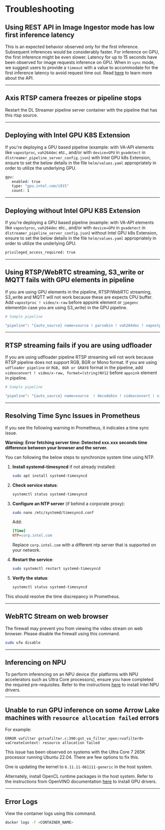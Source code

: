 # Troubleshooting


## Using REST API in Image Ingestor mode has low first inference latency

This is an expected behavior observed only for the first inference. Subsequent inferences would be considerably faster. 
For inference on GPU, the first inference might be even slower. Latency for up to 15 seconds have been observed for image requests inference on GPU.
When in `sync` mode, we suggest users to provide a `timeout` with a value to accommodate for the first inference latency to avoid request time out. 
Read [here](./advanced-guide/detailed_usage/rest_api/restapi_reference_guide.md#post-pipelinesnameversioninstance_id) to learn more about the API.

---

## Axis RTSP camera freezes or pipeline stops

Restart the DL Streamer pipeline server container with the pipeline that has this rtsp source.

---

## Deploying with Intel GPU K8S Extension

If you're deploying a GPU based pipeline (example: with VA-API elements like `vapostproc`, `vah264dec` etc., and/or with `device=GPU` in `gvadetect` in `dlstreamer_pipeline_server_config.json`) with Intel GPU k8s Extension, ensure to set the below details in the file `helm/values.yaml` appropriately in order to utilize the underlying GPU.
```sh
gpu:
   enabled: true
   type: "gpu.intel.com/i915"
   count: 1
```

---

## Deploying without Intel GPU K8S Extension

If you're deploying a GPU based pipeline (example: with VA-API elements like `vapostproc`, `vah264dec` etc., and/or with `device=GPU` in `gvadetect` in `dlstreamer_pipeline_server_config.json`) without Intel GPU k8s Extension, ensure to set the below details in the file `helm/values.yaml` appropriately in order to utilize the underlying GPU.
```sh
privileged_access_required: true
```

---

## Using RTSP/WebRTC streaming, S3_write or MQTT fails with GPU elements in pipeline
 
If you are using GPU elements in the pipeline, RTSP/WebRTC streaming, S3_write and MQTT will not work because these are expects CPU buffer. \
Add `vapostproc ! video/x-raw` before appsink element or `jpegenc` element(in case you are using S3_write) in the GPU pipeline.
```sh
# Sample pipeline

"pipeline": "{auto_source} name=source ! parsebin ! vah264dec ! vapostproc ! video/x-raw(memory:VAMemory) ! gvadetect name=detection model-instance-id=inst0 ! queue ! gvafpscounter ! gvametaconvert add-empty-results=true name=metaconvert ! gvametapublish name=destination ! vapostproc ! video/x-raw ! appsink name=appsink"
```

---

## RTSP streaming fails if you are using udfloader
 
If you are using udfloader<link> pipeline RTSP streaming will not work because RTSP pipeline does not support RGB, BGR or Mono format.
If you are using `udfloader pipeline` or `RGB, BGR or GRAY8` format in the pipeline, add  `videoconvert ! video/x-raw, format=(string)NV12` before `appsink` element in pipeline.
```sh
# Sample pipeline

"pipeline": "{auto_source} name=source  ! decodebin ! videoconvert ! video/x-raw,format=RGB ! udfloader name=udfloader ! gvametaconvert add-empty-results=true name=metaconvert ! gvametapublish name=destination ! videoconvert ! video/x-raw, format=(string)NV12 ! appsink name=appsink"
```

---

## Resolving Time Sync Issues in Prometheus

If you see the following warning in Prometheus, it indicates a time sync issue.

**Warning: Error fetching server time: Detected xxx.xxx seconds time difference between your browser and the server.**

You can following the below steps to synchronize system time using NTP.
1. **Install systemd-timesyncd** if not already installed:
   ```bash
   sudo apt install systemd-timesyncd
   ```

2. **Check service status**:
   ```bash
   systemctl status systemd-timesyncd
   ```

3. **Configure an NTP server** (if behind a corporate proxy):
   ```bash
   sudo nano /etc/systemd/timesyncd.conf
   ```
   Add:
   ```ini
   [Time]
   NTP=corp.intel.com
   ```
   Replace `corp.intel.com` with a different ntp server that is supported on your network.

4. **Restart the service**:
   ```bash
   sudo systemctl restart systemd-timesyncd
   ```

5. **Verify the status**:
   ```bash
   systemctl status systemd-timesyncd
   ```

This should resolve the time discrepancy in Prometheus.

---

## WebRTC Stream on web browser
The firewall may prevent you from viewing the video stream on web browser. Please disable the firewall using this command.
```sh
sudo ufw disable
```

---

## Inferencing on NPU

To perform inferencing on an NPU device (for platforms with NPU accelerators such as Ultra Core processors), ensure you have completed the required pre-requisites. Refer to the instructions [here](https://dlstreamer.github.io/dev_guide/advanced_install/advanced_install_guide_prerequisites.html#prerequisite-2-install-intel-npu-drivers) to install Intel NPU drivers.

---

## Unable to run GPU inference on some Arrow Lake machines with `resource allocation failed` errors

For example:

`ERROR vafilter gstvafilter.c:390:gst_va_filter_open:<vafilter0> vaCreateContext: resource allocation failed`

This issue has been observed on systems with the Ultra Core 7 265K processor running Ubuntu 22.04.
There are few options to fix this. 

One is updating the kernel to `6.11.11-061111-generic` in the host system.

Alternately, install OpenCL runtime packages in the host system. Refer to the instructions from OpenVINO documentation [here](https://docs.openvino.ai/2025/get-started/install-openvino/configurations/configurations-intel-gpu.html#linux) to install GPU drivers.

---

## Error Logs

View the container logs using this command.
```sh
docker logs -f <CONTAINER_NAME>
```